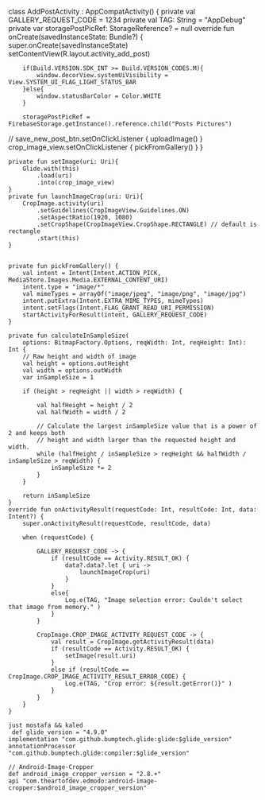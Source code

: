 class AddPostActivity : AppCompatActivity() {
    private val GALLERY_REQUEST_CODE = 1234
    private val TAG: String = "AppDebug"
    private var storagePostPicRef: StorageReference? = null
    override fun onCreate(savedInstanceState: Bundle?) {
        super.onCreate(savedInstanceState)
        setContentView(R.layout.activity_add_post)

        if(Build.VERSION.SDK_INT >= Build.VERSION_CODES.M){
            window.decorView.systemUiVisibility = View.SYSTEM_UI_FLAG_LIGHT_STATUS_BAR
        }else{
            window.statusBarColor = Color.WHITE
        }

        storagePostPicRef = FirebaseStorage.getInstance().reference.child("Posts Pictures")

//        save_new_post_btn.setOnClickListener { uploadImage() }
        crop_image_view.setOnClickListener {
            pickFromGallery()
        }
    }


    private fun setImage(uri: Uri){
        Glide.with(this)
            .load(uri)
            .into(crop_image_view)
    }
    private fun launchImageCrop(uri: Uri){
        CropImage.activity(uri)
            .setGuidelines(CropImageView.Guidelines.ON)
            .setAspectRatio(1920, 1080)
            .setCropShape(CropImageView.CropShape.RECTANGLE) // default is rectangle
            .start(this)
    }


    private fun pickFromGallery() {
        val intent = Intent(Intent.ACTION_PICK, MediaStore.Images.Media.EXTERNAL_CONTENT_URI)
        intent.type = "image/*"
        val mimeTypes = arrayOf("image/jpeg", "image/png", "image/jpg")
        intent.putExtra(Intent.EXTRA_MIME_TYPES, mimeTypes)
        intent.setFlags(Intent.FLAG_GRANT_READ_URI_PERMISSION)
        startActivityForResult(intent, GALLERY_REQUEST_CODE)
    }

    private fun calculateInSampleSize(
        options: BitmapFactory.Options, reqWidth: Int, reqHeight: Int): Int {
        // Raw height and width of image
        val height = options.outHeight
        val width = options.outWidth
        var inSampleSize = 1

        if (height > reqHeight || width > reqWidth) {

            val halfHeight = height / 2
            val halfWidth = width / 2

            // Calculate the largest inSampleSize value that is a power of 2 and keeps both
            // height and width larger than the requested height and width.
            while (halfHeight / inSampleSize > reqHeight && halfWidth / inSampleSize > reqWidth) {
                inSampleSize *= 2
            }
        }

        return inSampleSize
    }
    override fun onActivityResult(requestCode: Int, resultCode: Int, data: Intent?) {
        super.onActivityResult(requestCode, resultCode, data)

        when (requestCode) {

            GALLERY_REQUEST_CODE -> {
                if (resultCode == Activity.RESULT_OK) {
                    data?.data?.let { uri ->
                        launchImageCrop(uri)
                    }
                }
                else{
                    Log.e(TAG, "Image selection error: Couldn't select that image from memory." )
                }
            }

            CropImage.CROP_IMAGE_ACTIVITY_REQUEST_CODE -> {
                val result = CropImage.getActivityResult(data)
                if (resultCode == Activity.RESULT_OK) {
                    setImage(result.uri)
                }
                else if (resultCode == CropImage.CROP_IMAGE_ACTIVITY_RESULT_ERROR_CODE) {
                    Log.e(TAG, "Crop error: ${result.getError()}" )
                }
            }
        }
    }
    
    just mostafa && kaled
     def glide_version = "4.9.0"
    implementation "com.github.bumptech.glide:glide:$glide_version"
    annotationProcessor "com.github.bumptech.glide:compiler:$glide_version"

    // Android-Image-Cropper
    def android_image_cropper_version = "2.8.+"
    api "com.theartofdev.edmodo:android-image-cropper:$android_image_cropper_version"

